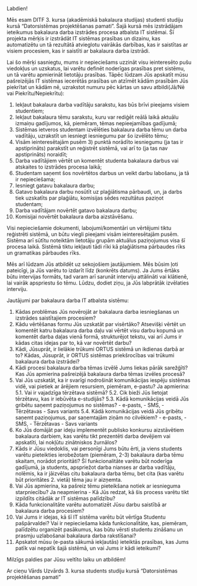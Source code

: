 Labdien!

Mēs esam DITF 3. kursa (akadēmiskā bakalaura studijas) studenti studiju kursā “Datorsistēmas projektēšanas pamati”. Šajā kursā mēs izstrādājam ieteikumus bakalaura darba izstrādes procesa atbalsta IT sistēmai. Šī projekta mērķis ir izstrādāt IT sistēmas prasības un dizainu, kas automatizētu un tā rezultātā atvieglotu vairākās darbības, kas ir saistītas ar visiem procesiem, kas ir saistīti ar bakalaura darba izstrādi. 

Lai šo mērķi sasniegtu, mums ir nepieciešams uzzināt visu ieinteresēto pušu viedokļus un uzskatus, lai varētu definēt noderīgas prasības pret sistēmu, un tā varētu apmierināt lietotāju prasības. 
Tāpēc lūdzam Jūs apskatīt mūsu pašreizējās IT sistēmas iecerētās prasības un atzīmēt kādām prasībām Jūs piekrītat un kādām nē, uzrakstot numuru pēc kārtas un savu atbildi(Jā/Nē vai Piekrītu/Nepiekrītu):
1) Iekļaut bakalaura darba vadītāju sarakstu, kas būs brīvi pieejams visiem studentiem;
2) Iekļaut bakalaura tēmu sarakstu, kuru var rediģēt reālā laikā aktuālu izmaiņu gadījumos, kā, piemēram, tēmas nepieejamības gadījumā;
3) Sistēmas ietveros studentam izvēlēties bakalaura darba tēmu un darba vadītāju, uzrakstīt un iesniegt iesniegumu par šo izvēlēto tēmu;
4) Visām ieinteresētajām pusēm 3) punktā norādīto iesniegumu (ja tas ir apstiprināts) parakstīt un reģistrēt sistēmā, vai arī to (ja tas nav apstiprināts) noraidīt;
5) Darba vadītājiem vērtēt un komentēt studenta bakalaura darbus vai atskaites to izstrādes procesa laikā;
6) Studentam saņemt šos novērtētos darbus un veikt darbu labošanu, ja tā ir nepieciešama;
7) Iesniegt gatavu bakalaura darbu;
8) Gatavo bakalaura darbu nosūtīt uz plaģiātisma pārbaudi, un, ja darbs tiek uzskatīts par plaģiātu, komisijas sēdes rezultātus paziņot studentam;
9) Darba vadītājam novērtēt gatavo bakalaura darbu;
10) Komisijai novērtēt bakalaura darba aizstāvēšanu.

Visi nepieciešamie dokumenti, labojumi/komentāri un vērtējumi tiktu reģistrēti sistēmā, un būtu viegli pieejami visām ieinteresētajām pusēm. Sistēma arī sūtītu noteiktām lietotāju grupām aktuālus paziņojumus visa šī procesa laikā. Sistēmā tiktu iekļauti tādi rīki kā plaģiātisma pārbaudes rīks un gramatikas pārbaudes rīks. 

Mēs arī lūdzam Jūs atbildēt uz sekojošiem jautājumiem. Mēs būsim ļoti pateicīgi, ja Jūs varētu to izdarīt līdz (konkrēts datums). Ja Jums ērtāks būtu intervijas formāts, tad varam arī sarunāt interviju attālināti vai klātienē, lai vairāk apspriestu šo tēmu. Lūdzu, dodiet ziņu, ja Jūs labprātāk izvēlaties interviju.

Jautājumi par bakalaura darba IT atbalsta sistēmu:

1. Kādas problēmas Jūs novērojāt ar bakalaura darba iesniegšanas un izstrādes saistītajiem procesiem?
2. Kādu vērtēšanas formu Jūs uzskatāt par visērtāko? Atsevišķi vērtēt un komentēt katru bakalaura darba daļu vai vērtēt visu darbu kopumā un komentēt darba daļas vienā formā, strukturējot tekstu, vai arī Jums ir kādas citas idejas par to, kā var novērtēt darbu?
3.	Kādi, Jūsuprāt, ir lielākie trūkumi ORTUS sistēmā un ikdienas darbā ar to? Kādas, Jūsuprāt, ir ORTUS sistēmas priekšrocības vai trūkumi bakalaura darba izstrādei?
4. Kādi procesi bakalaura darba tēmas izvēlē Jums liekas pārāk sarežģīti? Kas Jūs apmierina pašreizējā bakalaura darba tēmas izvēles procesā?
5. Vai Jūs uzskatāt, ka ir svarīgi nodrošināt komunikācijas iespēju sistēmas vidē, vai pietiek ar ārējiem resursiem, piemēram, e-pastu?
    Ja apmierina:
    5.1. Vai ir vajadzīga tērzētava sistēmā? 
    5.2. Cik bieži Jūs lietojat tērzētavu, kas ir iebūvēta e-studijās? 
    5.3. Kādā komunikācijas veidā Jūs gribētu saņemt paziņojumus no sistēmas? 
       - e-pasts, 
       - SMS, 
       - Tērzētavas
       - Savs variants
    5.4. Kādā komunikācijas veidā Jūs gribētu saņemt paziņojumus, par saņemtajām ziņām no cilvēkiem?
       - e-pasts, 
       - SMS, 
       - Tērzētavas
       - Savs variants
6. Ko Jūs domājāt par ideju implementēt publisko konkursu aizstāvētiem bakalaura darbiem, kas varētu tikt prezentēti darba devējiem vai apskatīti, lai nokļūtu zinātniskos žurnālos?
7.	Kāds ir Jūsu viedoklis, vai personīgi Jums būtu ērti, ja viens students varētu pieteikties ierobežotam (piemēram, 2-3) bakalaura darba tēmu skaitam, norādot prioritāti? Šī funkcionalitāte varētu būt noderīga gadījumā, ja students, apspriežot darba nianses ar darba vadītāju, nolēmis, ka ir jāizvēlas citu bakalaura darba tēmu, bet cita (kas varētu būt prioritātes 2. vietā) tēma jau ir aizņemta. 
8. Vai Jūs apmierina, ka pašreiz tēmu pieteikšana notiek ar iesnieguma starpniecību?
    Ja neapmierina - Kā Jūs redzat, kā šis process varētu tikt izpildīts citādāk ar IT sistēmas palīdzību?
9. Kāda funkcionalitāte varētu automatizēt Jūsu darbu saistībā ar bakalaura darba procesiem?
10. Vai Jums ir idejas, kā šī IT sistēma varētu būt vērtīga Studentu pašpārvaldei? Vai ir nepieciešama kāda funkcionalitāte, kas, piemēram, palīdzētu organizēt pasākumus, kas būtu vērsti studentu zināšanu un prasmju uzlabošanai bakalaura darba rakstīšanai?
11. Apskatot mūsu (e-pasta sākumā iekļautās) ieteiktās prasības, kas Jums patīk vai nepatīk šajā sistēmā, un vai Jums ir kādi ieteikumi?

Milzīgs paldies par Jūsu veltīto laiku un atbildēm!

Ar cieņu
Vārds Uzvārds
3. kursa students studiju kursā “Datorsistēmas projektēšanas pamati”

